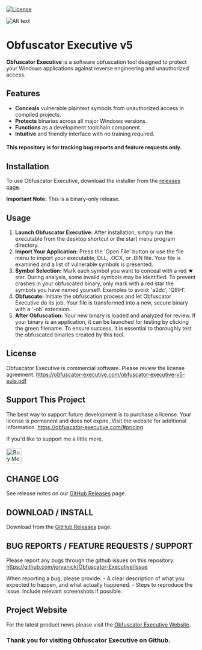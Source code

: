 [![License](https://img.shields.io/badge/License-Commercial-blue.svg)](https://www.example.com/license)

![Alt text](/tree/main/screenshots/obfuscator-executive-screenshot.png?raw=true "Screenshot of Obfuscator Executive software obfuscation tool interface")

# Obfuscator Executive v5

**Obfuscator Executive** is a software obfuscation tool designed to protect your Windows applications against reverse engineering and unauthorized access.

## Features

- **Conceals** vulnerable plaintext symbols from unauthorized access in compiled projects.
- **Protects** binaries across all major Windows versions.
- **Functions** as a development toolchain component.
- **Intuitive** and friendly interface with no training required.

#### This repository is for tracking bug reports and feature requests only.

## Installation

To use Obfuscator Executive, download the installer from the [releases page](https://github.com/joryanick/Obfuscator-Executive/releases/latest).

**Important Note:**
This is a binary-only release.

## Usage

1. **Launch Obfuscator Executive:** After installation, simply run the executable from the desktop shortcut or the start menu program directory.
2. **Import Your Application:** Press the 'Open File' button or use the file menu to import your executable, DLL, .OCX, or .BIN file. Your file is examined and a list of vulnerable symbols is presented.
3. **Symbol Selection:** Mark each symbol you want to conceal with a red ★ star. During analysis, some invalid symbols may be identified. To prevent crashes in your obfuscated binary, only mark with a red star the symbols you have named yourself. Examples to avoid: 'a2dc', 'Q8IH'.
4. **Obfuscate:** Initiate the obfuscation process and let Obfuscator Executive do its job. Your file is transformed into a new, secure binary with a '-ob' extension.
5. **After Obfuscation:**  Your new binary is loaded and analyzed for review. If your binary is an application, it can be launched for testing by clicking the green filename. To ensure success, it is essential to thoroughly test the obfuscated binaries created by this tool.

## License

Obfuscator Executive is commercial software. Please review the license agreement.
https://obfuscator-executive.com/obfuscator-executive-v5-eula.pdf

## Support This Project

The best way to support future development is to purchase a license. Your license is permanent and does not expire. Visit the website for additional information. 
https://obfuscator-executive.com/#pricing

If you'd like to support me a little more, 
<br><br>
<a href='https://ko-fi.com/jorymakes' target='_blank'><img height='40' style='border:0px;height:40px;' src='https://az743702.vo.msecnd.net/cdn/kofi3.png?v=0' border='0' alt='Buy Me a Coffee at ko-fi.com'/></a>

## CHANGE LOG
See release notes on our [GitHub Releases](https://github.com/joryanick/Obfuscator-Executive/releases) page.

## DOWNLOAD / INSTALL
Download from the [GitHub Releases](https://github.com/joryanick/Obfuscator-Executive/releases) page.

## BUG REPORTS / FEATURE REQUESTS / SUPPORT
Please report any bugs through the github issues on this repository:
https://github.com/joryanick/Obfuscator-Executive/issue

When reporting a bug, please provide:
    - A clear description of what you expected to happen, and what actually happened.
    - Steps to reproduce the issue. Include relevant screenshots if possible.

## Project Website
For the latest product news please visit the [Obfuscator Executive Website](https://obfuscator-executive.com).

### Thank you for visiting Obfuscator Executive on Github.
